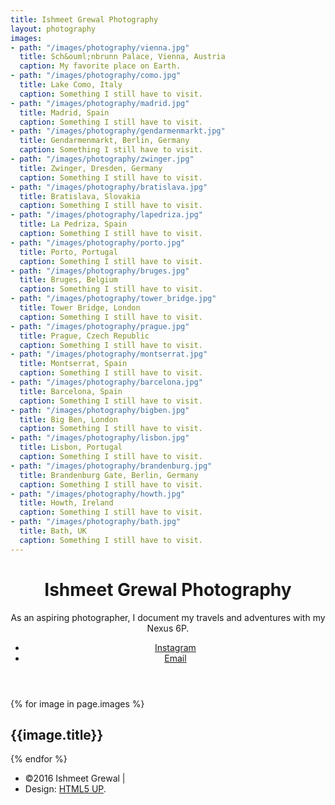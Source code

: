 ```yaml
---
title: Ishmeet Grewal Photography
layout: photography
images:
- path: "/images/photography/vienna.jpg"
  title: Sch&ouml;nbrunn Palace, Vienna, Austria
  caption: My favorite place on Earth.
- path: "/images/photography/como.jpg"
  title: Lake Como, Italy
  caption: Something I still have to visit.
- path: "/images/photography/madrid.jpg"
  title: Madrid, Spain
  caption: Something I still have to visit.
- path: "/images/photography/gendarmenmarkt.jpg"
  title: Gendarmenmarkt, Berlin, Germany
  caption: Something I still have to visit.
- path: "/images/photography/zwinger.jpg"
  title: Zwinger, Dresden, Germany
  caption: Something I still have to visit.
- path: "/images/photography/bratislava.jpg"
  title: Bratislava, Slovakia
  caption: Something I still have to visit.
- path: "/images/photography/lapedriza.jpg"
  title: La Pedriza, Spain
  caption: Something I still have to visit.
- path: "/images/photography/porto.jpg"
  title: Porto, Portugal
  caption: Something I still have to visit.
- path: "/images/photography/bruges.jpg"
  title: Bruges, Belgium
  caption: Something I still have to visit.
- path: "/images/photography/tower_bridge.jpg"
  title: Tower Bridge, London
  caption: Something I still have to visit.
- path: "/images/photography/prague.jpg"
  title: Prague, Czech Republic
  caption: Something I still have to visit.
- path: "/images/photography/montserrat.jpg"
  title: Montserrat, Spain
  caption: Something I still have to visit.
- path: "/images/photography/barcelona.jpg"
  title: Barcelona, Spain
  caption: Something I still have to visit.
- path: "/images/photography/bigben.jpg"
  title: Big Ben, London
  caption: Something I still have to visit.
- path: "/images/photography/lisbon.jpg"
  title: Lisbon, Portugal
  caption: Something I still have to visit.
- path: "/images/photography/brandenburg.jpg"
  title: Brandenburg Gate, Berlin, Germany
  caption: Something I still have to visit.
- path: "/images/photography/howth.jpg"
  title: Howth, Ireland
  caption: Something I still have to visit.
- path: "/images/photography/bath.jpg"
  title: Bath, UK
  caption: Something I still have to visit.
---
```


<!--remember to tab using spaces in yaml-->

<!-- Main -->
<div id="main">
	<header id="header">
		<h1>Ishmeet Grewal Photography</h1>
		<p>As an aspiring photographer, I document my travels and adventures with my Nexus 6P.</p>
		<ul class="icons">
			<li><a href="https://www.instagram.com/ishmeetgrewal/" class="icon fa-instagram"><span class="label">Instagram</span></a></li>
			<li><a href="mailto:ishmeetsinghgrewal@gmail.com" class="icon fa-envelope-o"><span class="label">Email</span></a></li>
		</ul>
	</header>
	<section id="thumbnails">
		{% for image in page.images %}
			<article>
				<a class="thumbnail" href="{{ site.baseurl }}{{ image.path }}" data-position="left center"><img src="{{ site.baseurl }}{{ image.path }}" alt="" /></a>
				<h2>{{image.title}}</h2>
				<!-- <p>{{image.caption}}</p> -->
			</article>
		{% endfor %}
	</section>
	<footer id="footer">
		<ul class="copyright">
			<li>&copy;2016 Ishmeet Grewal |</li><li>Design: <a href="http://html5up.net">HTML5 UP</a>.</li>
		</ul>
	</footer>
	

</div>

